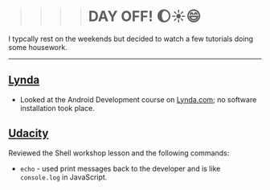 >>>># DAY OFF! :moon::sunny::smile:
I typcally rest on the weekends but decided to watch a few tutorials doing some housework. 
<hr>

## [Lynda](htps://lynda.com)
* Looked at the Android Development course on [Lynda.com](https://lynda.com); no software installation took place.

## [Udacity](https://udacity.com)
Reviewed the Shell workshop lesson and the following commands:
* `echo` - used print messages back to the developer 
and is like `console.log` in JavaScript.
<br>


